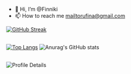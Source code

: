 - 👋 Hi, I’m @Finniki
- 📫 How to reach me mailtorufina@gmail.com

[![GitHub Streak](https://streak-stats.demolab.com/?user=finniki&theme=highcontrast)](https://git.io/streak-stats) <br/><br/>


 [![Top Langs](https://github-readme-stats.vercel.app/api/top-langs/?username=finniki&layout=donut&theme=radical&border_color=51b748)](https://github.com/anuraghazra/github-readme-stats) 
 ![Anurag's GitHub stats](https://github-readme-stats.vercel.app/api?username=finniki&show_icons=true&theme=radical&border_color=51b748) <br/><br/> 


![Profile Details](http://github-profile-summary-cards.vercel.app/api/cards/profile-details?username=finniki&theme=transparent)


<!---
Finniki/Finniki is a ✨ special ✨ repository because its `README.md` (this file) appears on your GitHub profile.
You can click the Preview link to take a look at your changes.
--->
